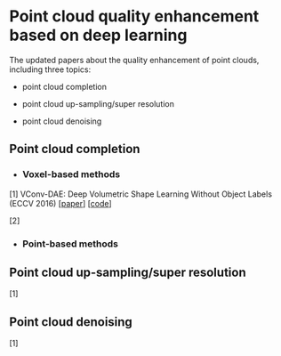 # Point cloud quality enhancement based on deep learning

The updated papers about the quality enhancement of point clouds, including three topics:

- point cloud completion 

- point cloud up-sampling/super resolution

- point cloud denoising



## **Point cloud completion**

- ### Voxel-based methods

[1] VConv-DAE: Deep Volumetric Shape Learning Without Object Labels (ECCV 2016) [[paper](https://arxiv.org/abs/1604.03755)] [[code](https://github.com/Not-IITian/VCONV-DAE)]

[2]

- ### Point-based methods

## **Point cloud up-sampling/super resolution**

[1]

## **Point cloud denoising**

[1]


